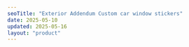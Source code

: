 ```yaml
---
seoTitle: "Exterior Addendum Custom car window stickers"
date: 2025-05-10
updated: 2025-05-16
layout: "product"
---
```

